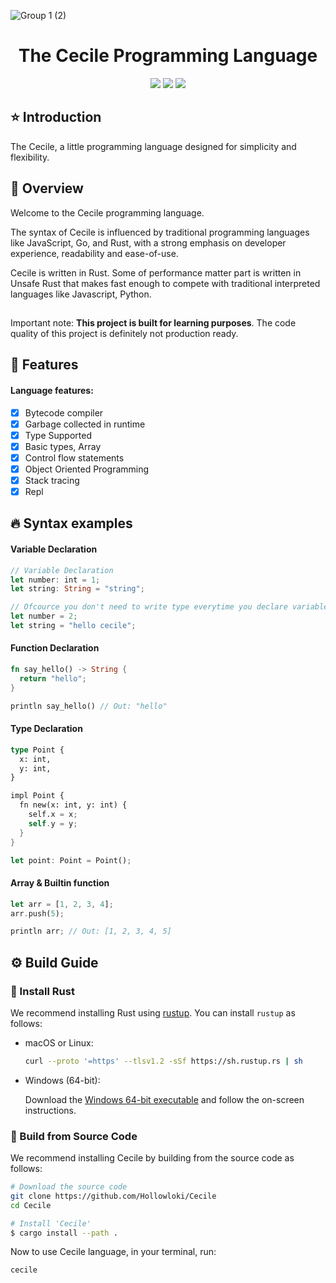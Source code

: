 ![Group 1 (2)](https://github.com/Hollowloki/Cecile/assets/104183502/ebdd205b-d226-4597-a033-39c6bd4fd8a9)
<h1 align="center">The Cecile Programming Language</h1>

<p align="center">
  <img src="https://img.shields.io/crates/d/Cecile?style=for-the-badge" />
  <img src="https://img.shields.io/crates/l/Cecile?style=for-the-badge" />
  <img src="https://img.shields.io/github/stars/Hollowloki/Cecile?style=for-the-badge&logo=trustpilot" />
  


</p>


## ⭐ Introduction

The Cecile, a little programming language designed for simplicity and flexibility.

## 🍎 Overview

Welcome to the Cecile programming language.

The syntax of Cecile is influenced by traditional programming languages like JavaScript, Go, and Rust, with a strong emphasis on developer experience, readability and ease-of-use.

Cecile is written in Rust. Some of performance matter part is written in Unsafe Rust that makes fast enough to compete with traditional interpreted languages like Javascript, Python.


##
Important note: **This project is built for learning purposes**. The code quality of this project is definitely not production ready.

## 📕 Features

#### Language features:

- [x]  Bytecode compiler
- [x]  Garbage collected in runtime
- [x]  Type Supported
- [x]  Basic types, Array
- [x]  Control flow statements
- [x]  Object Oriented Programming
- [x]  Stack tracing
- [x]  Repl

## 🔥 Syntax examples

#### Variable Declaration
```rust
// Variable Declaration
let number: int = 1;
let string: String = "string";

// Ofcource you don't need to write type everytime you declare variable
let number = 2;
let string = "hello cecile";

```
#### Function Declaration
```rust
fn say_hello() -> String {
  return "hello";
}

println say_hello() // Out: "hello"
```

#### Type Declaration
```rust
type Point {
  x: int,
  y: int,
}

impl Point {
  fn new(x: int, y: int) {
    self.x = x;
    self.y = y;
  }
}

let point: Point = Point();
```

#### Array & Builtin function

```rust 
let arr = [1, 2, 3, 4];
arr.push(5);

println arr; // Out: [1, 2, 3, 4, 5]
```

## ⚙️️ Build Guide 

### 🦀 Install Rust

We recommend installing Rust using [rustup](https://www.rustup.rs/). You can install `rustup` as follows:

- macOS or Linux:
  ```bash
  curl --proto '=https' --tlsv1.2 -sSf https://sh.rustup.rs | sh
  ```

- Windows (64-bit):  
  
  Download the [Windows 64-bit executable](https://win.rustup.rs/x86_64) and follow the on-screen instructions.

### 🐙 Build from Source Code

We recommend installing Cecile by building from the source code as follows:

```bash
# Download the source code
git clone https://github.com/Hollowloki/Cecile
cd Cecile

# Install 'Cecile'
$ cargo install --path .
```

Now to use Cecile language, in your terminal, run:
```bash
cecile
```
